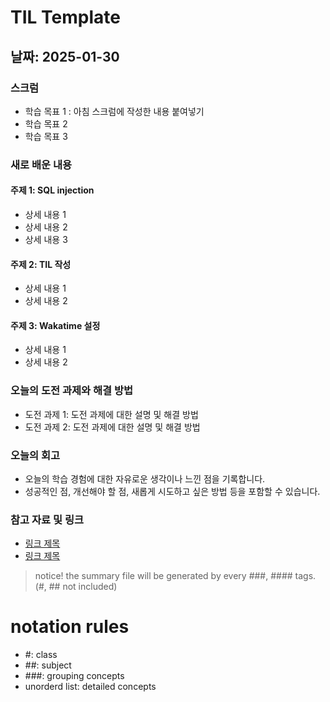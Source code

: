 # TIL Template

## 날짜: 2025-01-30

### 스크럼
- 학습 목표 1 : 아침 스크럼에 작성한 내용 붙여넣기
- 학습 목표 2
- 학습 목표 3

### 새로 배운 내용
#### 주제 1: SQL injection
- 상세 내용 1
- 상세 내용 2
- 상세 내용 3

#### 주제 2: TIL 작성
- 상세 내용 1
- 상세 내용 2

#### 주제 3: Wakatime 설정
- 상세 내용 1
- 상세 내용 2

### 오늘의 도전 과제와 해결 방법
- 도전 과제 1: 도전 과제에 대한 설명 및 해결 방법
- 도전 과제 2: 도전 과제에 대한 설명 및 해결 방법

### 오늘의 회고
- 오늘의 학습 경험에 대한 자유로운 생각이나 느낀 점을 기록합니다.
- 성공적인 점, 개선해야 할 점, 새롭게 시도하고 싶은 방법 등을 포함할 수 있습니다.

### 참고 자료 및 링크
- [링크 제목](URL)
- [링크 제목](URL)

> notice!
the summary file will be generated by every ###, #### tags. (#, ## not included)

# notation rules
- #: class
- ##: subject
- ###: grouping concepts
- unorderd list: detailed concepts